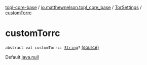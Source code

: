 [topl-core-base](../../index.md) / [io.matthewnelson.topl_core_base](../index.md) / [TorSettings](index.md) / [customTorrc](./custom-torrc.md)

# customTorrc

`abstract val customTorrc: `[`String`](https://kotlinlang.org/api/latest/jvm/stdlib/kotlin/-string/index.html)`?` [(source)](https://github.com/05nelsonm/TorOnionProxyLibrary-Android/blob/master/topl-core-base/src/main/java/io/matthewnelson/topl_core_base/TorSettings.kt#L116)

Default [java.null](#)

